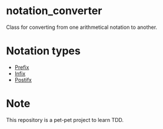 # notation_converter
Class for converting from one arithmetical notation to another. 
# Notation types
- [Prefix](https://en.wikipedia.org/wiki/Polish_notation)
- [Infix](https://en.wikipedia.org/wiki/Infix_notation)
- [Postifx](https://en.wikipedia.org/wiki/Reverse_Polish_notation)
# Note
This repository is a pet-pet project to learn TDD.
